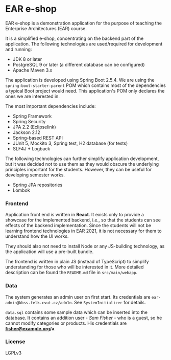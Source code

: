 # EAR e-shop

EAR e-shop is a demonstration application for the purpose of teaching the Enterprise Architectures (EAR) course.

It is a simplified e-shop, concentrating on the backend part of the application. The following technologies are used/required
for development and running:

* JDK 8 or later
* PostgreSQL 9 or later (a different database can be configured)
* Apache Maven 3.x

The application is developed using Spring Boot 2.5.4. We are using the `spring-boot-starter-parent` POM which contains most of the dependencies a typical
Boot project would need. This application's POM only declares the ones we are interested in.

The most important dependencies include:
* Spring Framework
* Spring Security
* JPA 2.2 (Eclipselink)
* Jackson 2.12
* Spring-based REST API
* JUnit 5, Mockito 3, Spring test, H2 database (for tests)
* SLF4J + Logback

The following technologies can further simplify application development, but it was decided not to use them as they would obscure
the underlying principles important for the students. However, they can be useful for developing semester works.

* Spring JPA repositories
* Lombok

### Frontend

Application front end is written in **React**. It exists only to provide a showcase for the implemented backend, 
i.e., so that the students can see effects of the backend implementation. Since the students
will not be learning frontend technologies in EAR 2021, it is not necessary for them to understand how the UI works.

They should also not need to install Node or any JS-building technology, as the application will use a pre-built bundle.

The frontend is written in plain JS (instead of TypeScript) to simplify understanding for those who will be interested in it. More detailed
description can be found the `README.md` file in `src/main/webapp`.

### Data

The system generates an admin user on first start. Its credentials are `ear-admin@kbss.felk.cvut.cz/adm1n`. See `SystemInitializer`
for details.

`data.sql` contains some sample data which can be inserted into the database. It contains an addition user - *Sam Fisher* - who is a
guest, so he cannot modify categories or products. His credentials are **fisher@example.org/a**.


### License

LGPLv3
